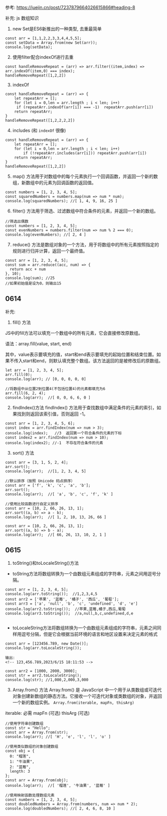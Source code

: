 参考: https://juejin.cn/post/7237879664026615866#heading-8

补充: js 数组知识
1. new Set是ES6新推出的一种类型, 去重最简单
```
const arr = [1,1,2,2,3,3,4,4,5,5];
const setData = Array.from(new Set(arr));
console.log(setData);
```

2. 使用filter配合indexOf进行去重
```
const handleRemoveRepeat = (arr) => arr.filter((item,index) => arr.indexOf(item,0) === index);
handleRemoveRepeat([1,2,2])
```

3. indexOf
```
const handleRemoveRepeat = (arr) => {
    let repeatArr = [];
    for (let i = 0,len = arr.length ; i < len; i++) 
     if (repeatArr.indexOf(arr[i]) === -1)  repeatArr.push(arr[i])
    return repeatArr;
}
handleRemoveRepeat([1,2,2,2,2])
```

4. includes (和 `indexOf` 很像)
```
const handleRemoveRepeat = (arr) => {
    let repeatArr = [];
    for (let i = 0,len = arr.length ; i < len; i++)
        if (!repeatArr.includes(arr[i])) repeatArr.push(arr[i])
    return repeatArr;
}
handleRemoveRepeat([1,2,2])
```

5. map() 方法用于对数组中的每个元素执行一个回调函数，并返回一个新的数组，新数组中的元素为回调函数的返回值。

```
const numbers = [1, 2, 3, 4, 5];
const squaredNumbers = numbers.map(num => num * num);
console.log(squaredNumbers); //[ 1, 4, 9, 16, 25 ]
```

6. filter() 方法用于筛选、过滤数组中符合条件的元素，并返回一个新的数组。
```
//筛选出偶数
const numbers = [1, 2, 3, 4, 5];
const evenNumbers = numbers.filter(num => num % 2 === 0);
console.log(evenNumbers); //[ 2, 4 ]
```

7. reduce() 方法是数组对象的一个方法，用于将数组中的所有元素按照指定的规则进行归并计算，返回一个最终值。
```
const arr = [1, 2, 3, 4, 5];
const sum = arr.reduce((acc, num) => {
  return acc + num
}, 10);
console.log(sum); //25
//如果初始值是设为0，则输出15
```


## 0614


补充:
1. fill() 方法

JS中的fill方法可以填充一个数组中的所有元素，它会直接修改原数组。

语法：array.fill(value, start, end)

其中，value表示要填充的值，start和end表示要填充的起始位置和结束位置。如果不传入start和end，则默认填充整个数组。该方法返回的是被修改后的原数组。

```
let arr = [1, 2, 3, 4, 5];
arr.fill(0);
console.log(arr); // [0, 0, 0, 0, 0]

//将数组中从位置2到位置4(不包括位置4)的元素都填充为6
arr.fill(6, 2, 4);
console.log(arr);  //[ 0, 0, 6, 6, 0 ]
```


2. findIndex()方法
findIndex() 方法用于查找数组中满足条件的元素的索引，如果找到则返回该索引值，否则返回 -1。

```
const arr = [1, 2, 3, 4, 5, 6];
const index = arr.findIndex(num => num > 3);
console.log(index);   //3  返回第一个符合条件的元素的下标
const index2 = arr.findIndex(num => num > 10);
console.log(index2); //-1  不存在符合条件的元素
```

3. sort() 方法
```
const arr = [3, 1, 5, 2, 4];
arr.sort();
console.log(arr);  //[1, 2, 3, 4, 5]

//默认排序（按照 Unicode 码点排序）
const arr = ['f', 'k', 'c', 'a', 'b'];
arr.sort();
console.log(arr);  //[ 'a', 'b', 'c', 'f', 'k' ]

//使用比较函数进行自定义排序
const arr = [10, 2, 66, 26, 13, 1];
arr.sort((a, b) => a - b);
console.log(arr);  //[ 1, 2, 10, 13, 26, 66 ]

const arr = [10, 2, 66, 26, 13, 1];
arr.sort((a, b) => b - a);
console.log(arr);  //[ 66, 26, 13, 10, 2, 1 ]

```

## 0615

1. toString()和toLocaleString()方法

* toString方法将数组转换为一个由数组元素组成的字符串，元素之间用逗号分隔。
```
const arr = [1, 2, 3, 4, 5];
console.log(arr.toString());  //1,2,3,4,5
const arr2 = ['苹果', '蓝莓', '橘子', '西瓜', '葡萄'];
const arr3 = ['a', 'null', 'b', 'c', 'undefined', 'd', 'e']
console.log(arr2.toString());  //苹果,蓝莓,橘子,西瓜,葡萄
console.log(arr3.toString());  //a,null,b,c,undefined,d,e
 
```

* toLocaleString方法将数组转换为一个由数组元素组成的字符串，元素之间同样用逗号分隔，但是它会根据当前环境的语言和地区设置来决定元素的格式
```
const arr = [123456.789, new Date()];
console.log(arr.toLocaleString()); 

输出:
<!-- 123,456.789,2023/6/15 18:11:53 -->
```

```
const arr2 = [1000, 2000, 3000];
const str = arr2.toLocaleString();
console.log(str); //1,000,2,000,3,000
```

3. Array.from() 方法
Array.from() 是 JavaScript 中一个用于从类数组或可迭代对象创建新数组的静态方法。它接收一个可迭代对象或类数组的对象，并返回一个新的数组实例。
`Array.from(iterable, mapFn, thisArg)`

iterable: 必需
mapFn (可选)
thisArg (可选)

```
//使用字符串创建数组
const str = "Hello";
const arr = Array.from(str);
console.log(arr); //[ 'H', 'e', 'l', 'l', 'o' ]

//使用类似数组的对象创建数组
const obj = {
  0: "榴莲",
  1: "牛油果",
  2: "蓝莓",
  length: 3
};
const arr = Array.from(obj);
console.log(arr);  //[ '榴莲', '牛油果', '蓝莓' ]

//使用映射函数处理数组元素
const numbers = [1, 2, 3, 4, 5];
const doubledNumbers = Array.from(numbers, num => num * 2);
console.log(doubledNumbers); //[ 2, 4, 6, 8, 10 ]

```